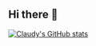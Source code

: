 ## Hi there 👋

[![Claudy's GitHub stats](https://github-readme-stats.vercel.app/api?username=c-forrest&show_icons=true&theme=radical)](https://github.com/c-forrest/github-readme-stats)

<!--
**c-forrest/c-forrest** is a ✨ _special_ ✨ repository because its `README.md` (this file) appears on your GitHub profile.

Here are some ideas to get you started:

- 🔭 I’m currently working on ...
- 🌱 I’m currently learning ...
- 👯 I’m looking to collaborate on ...
- 🤔 I’m looking for help with ...
- 💬 Ask me about ...
- 📫 How to reach me: ...
- 😄 Pronouns: ...
- ⚡ Fun fact: ...
-->
